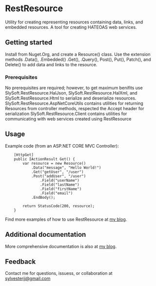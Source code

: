 ﻿# RestResource

Utility for creating representing resources containing data, links, and embedded resources. A tool for creating HATEOAS web services.

## Getting started

Install from Nuget.Org, and create a Resource() class. Use the extension methods .Data(), .Embedded() .Get(), .Query(), Post(), Put(), Patch(), and Delete() to add data and links to the resource.

### Prerequisites

No prerequisites are required; however, to get maximum benifits use SlySoft.RestResource.HalJson, SlySoft.RestResource.HalXml, and SlySoft.RestResource.Html to serialize and deserialize resources.
SlySoft.RestResource.AspNetCoreUtils contains utilities for returning Resources from controller methods, respected the Accept header for serialization
SlySoft.RestResource.Client contains utilities for communicating with web services created using RestResource

## Usage

Example code (from an ASP.NET CORE MVC Controller):

```
    [HttpGet]
    public IActionResult Get() {
        var resource = new Resource()
            .Data("message", "Hello World!")
            .Get("getUser", "/user")
            .Post("addUser", "/user")
                .Field("userName")
                .Field("lastName")
                .Field("firstName")
                .Field("email")
            .EndBody();

        return StatusCode(200, resource);
    }
```

Find more examples of how to use RestResource at [my blog](https://sly-soft.com/rest-resource-quick-start/).

## Additional documentation

More comprehensive documentation is also at [my blog](https://sly-soft.com/rest-resource/).

## Feedback

Contact me for questions, issuess, or collaboration at <sylvesterjj@gmail.com>
